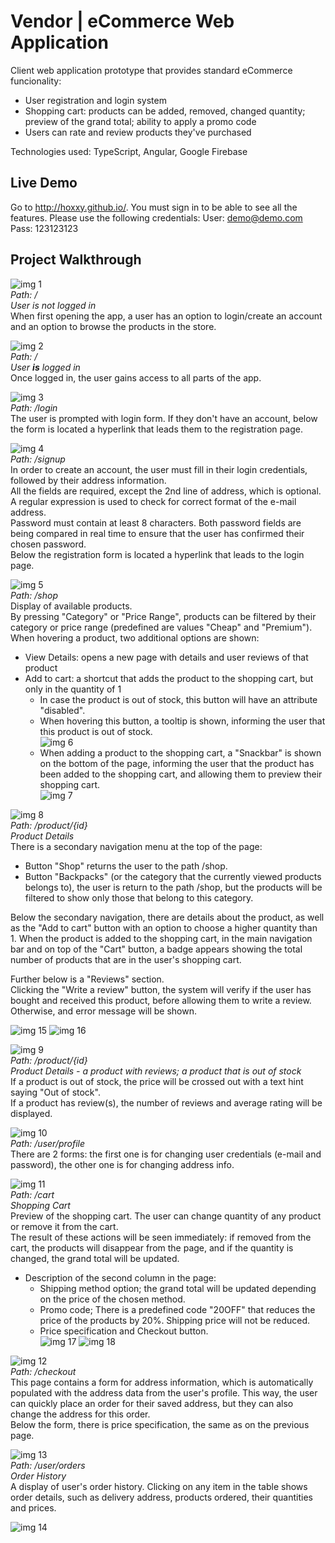 # Vendor | eCommerce Web Application
Client web application prototype that provides standard eCommerce funcionality:
- User registration and login system
- Shopping cart: products can be added, removed, changed quantity; preview of the grand total; ability to apply a promo code
- Users can rate and review products they've purchased  

Technologies used: TypeScript, Angular, Google Firebase

## Live Demo
Go to http://hoxxy.github.io/. You must sign in to be able to see all the features. Please use the following credentials:
User: demo@demo.com
Pass: 123123123

## Project Walkthrough

![img 1](https://i.imgur.com/4PMHgD7.png)  
*Path: /*  
*User is not logged in*  
When first opening the app, a user has an option to login/create an account and an option to browse the products in the store.    

![img 2](https://i.imgur.com/tSQccUo.png)  
*Path: /*  
*User **is** logged in*  
Once logged in, the user gains access to all parts of the app.  

![img 3](https://i.imgur.com/RVMU29N.png)  
*Path: /login*  
The user is prompted with login form. If they don't have an account, below the form is located a hyperlink that leads them to the registration page.

![img 4](https://i.imgur.com/5dQDG57.png)  
*Path: /signup*  
In order to create an account, the user must fill in their login credentials, followed by their address information.  
All the fields are required, except the 2nd line of address, which is optional.  
A regular expression is used to check for correct format of the e-mail address.  
Password must contain at least 8 characters. Both password fields are being compared in real time to ensure that the user has confirmed their chosen password.  
Below the registration form is located a hyperlink that leads to the login page.  

![img 5](https://i.imgur.com/EzWGscr.png)  
*Path: /shop*  
Display of available products.  
By pressing "Category" or "Price Range", products can be filtered by their category or price range (predefined are values "Cheap" and "Premium").  
When hovering a product, two additional options are shown:  
- View Details: opens a new page with details and user reviews of that product  
- Add to cart: a shortcut that adds the product to the shopping cart, but only in the quantity of 1  
  - In case the product is out of stock, this button will have an attribute "disabled".  
  - When hovering this button, a tooltip is shown, informing the user that this product is out of stock.  
  ![img 6](https://i.imgur.com/u065ZOo.png)  
  - When adding a product to the shopping cart, a "Snackbar" is shown on the bottom of the page, informing the user that the product has been added to the shopping cart, and allowing them to preview their shopping cart.  
  ![img 7](https://i.imgur.com/k11pWPv.png)  
  
![img 8](https://i.imgur.com/tt4x3lE.png)  
*Path: /product/{id}*  
*Product Details*  
There is a secondary navigation menu at the top of the page:  
- Button "Shop" returns the user to the path /shop.  
- Button "Backpacks" (or the category that the currently viewed products belongs to), the user is return to the path /shop, but the products will be filtered to show only those that belong to this category.  

Below the secondary navigation, there are details about the product, as well as the "Add to cart" button with an option to choose a higher quantity than 1. When the product is added to the shopping cart, in the main navigation bar and on top of the "Cart" button, a badge appears showing the total number of products that are in the user's shopping cart.  

Further below is a "Reviews" section.  
Clicking the "Write a review" button, the system will verify if the user has bought and received this product, before allowing them to write a review. Otherwise, and error message will be shown.  

![img 15](https://i.imgur.com/XcMoMuN.png)
![img 16](https://i.imgur.com/JozvXmN.png)  



![img 9](https://i.imgur.com/851LaNg.png)  
*Path: /product/{id}*  
*Product Details - a product with reviews; a product that is out of stock*  
If a product is out of stock, the price will be crossed out with a text hint saying "Out of stock".  
If a product has review(s), the number of reviews and average rating will be displayed.  

![img 10](https://i.imgur.com/M3NBDu2.png)  
*Path: /user/profile*  
There are 2 forms: the first one is for changing user credentials (e-mail and password), the other one is for changing address info.  

![img 11](https://i.imgur.com/swnrQmE.png)  
*Path: /cart*  
*Shopping Cart*  
Preview of the shopping cart. The user can change quantity of any product or remove it from the cart.  
The result of these actions will be seen immediately: if removed from the cart, the products will disappear from the page, and if the quantity is changed, the grand total will be updated.  
- Description of the second column in the page:
  - Shipping method option; the grand total will be updated depending on the price of the chosen method.  
  - Promo code; There is a predefined code "20OFF" that reduces the price of the products by 20%. Shipping price will not be reduced.  
  - Price specification and Checkout button.  
  ![img 17](https://i.imgur.com/RiYDbJY.png)
  ![img 18](https://i.imgur.com/TuOKj6j.png)  
  
  
![img 12](https://i.imgur.com/MuKTZJ9.png)  
*Path: /checkout*  
This page contains a form for address information, which is automatically populated with the address data from the user's profile. This way, the user can quickly place an order for their saved address, but they can also change the address for this order.  
Below the form, there is price specification, the same as on the previous page.  

![img 13](https://i.imgur.com/OxmuUd7.png)  
*Path: /user/orders*  
*Order History*  
A display of user's order history. Clicking on any item in the table shows order details, such as delivery address, products ordered, their quantities and prices.  

![img 14](https://i.imgur.com/IgyTQtp.png)
